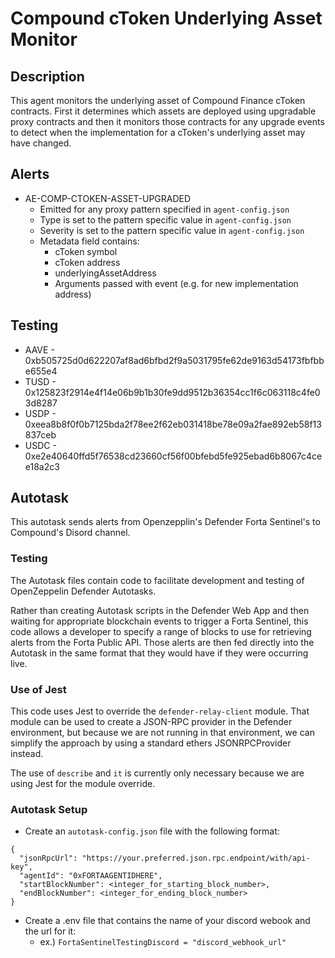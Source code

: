 # Compound cToken Underlying Asset Monitor

## Description

This agent monitors the underlying asset of Compound Finance cToken contracts.  First
it determines which assets are deployed using upgradable proxy contracts and then it
monitors those contracts for any upgrade events to detect when the implementation for
a cToken's underlying asset may have changed.

## Alerts

<!-- -->
- AE-COMP-CTOKEN-ASSET-UPGRADED
  - Emitted for any proxy pattern specified in `agent-config.json`
  - Type is set to the pattern specific value in `agent-config.json`
  - Severity is set to the pattern specific value in `agent-config.json`
  - Metadata field contains:
    - cToken symbol
    - cToken address
    - underlyingAssetAddress
    - Arguments passed with event (e.g. for new implementation address)

## Testing

- AAVE - 0xb505725d0d622207af8ad6bfbd2f9a5031795fe62de9163d54173fbfbbe655e4
- TUSD - 0x125823f2914e4f14e06b9b1b30fe9dd9512b36354cc1f6c063118c4fe03d8287
- USDP - 0xeea8b8f0f0b7125bda2f78ee2f62eb031418be78e09a2fae892eb58f13837ceb
- USDC - 0xe2e40640ffd5f76538cd23660cf56f00bfebd5fe925ebad6b8067c4cee18a2c3

## Autotask

This autotask sends alerts from Openzepplin's Defender Forta Sentinel's to Compound's Disord channel. 

### Testing

The Autotask files contain code to facilitate development and testing of OpenZeppelin Defender Autotasks.

Rather than creating Autotask scripts in the Defender Web App and then waiting for appropriate blockchain events
to trigger a Forta Sentinel, this code allows a developer to specify a range of blocks to use for retrieving alerts
from the Forta Public API.  Those alerts are then fed directly into the Autotask in the same format that they would
have if they were occurring live.

### Use of Jest

This code uses Jest to override the `defender-relay-client` module.  That module can be used to create a JSON-RPC provider
in the Defender environment, but because we are not running in that environment, we can simplify the approach by using a
standard ethers JSONRPCProvider instead.

The use of `describe` and `it` is currently only necessary because we are using Jest for the module override.

### Autotask Setup
- Create an `autotask-config.json` file with the following format:
```
{
  "jsonRpcUrl": "https://your.preferred.json.rpc.endpoint/with/api-key",
  "agentId": "0xFORTAAGENTIDHERE",
  "startBlockNumber": <integer_for_starting_block_number>,
  "endBlockNumber": <integer_for_ending_block_number>
}
```
- Create a .env file that contains the name of your discord webook and the url for it:
  - ex.) `FortaSentinelTestingDiscord = "discord_webhook_url"`